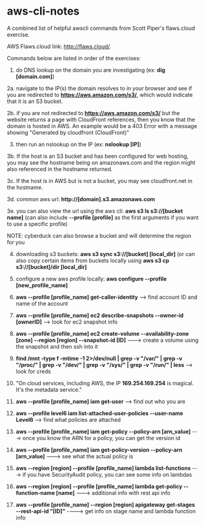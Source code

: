 # aws-cli-notes
A combined list of helpful awscli commands from Scott Piper's flaws.cloud exercise. 

AWS Flaws.cloud link: http://flaws.cloud/.

Commands below are listed in order of the exercises:

1. do DNS lookup on the domain you are investigating (ex: **dig [domain.com]**)

2a. navigate to the IP(s) the domain resolves to in your browser and see if you are redirected to **https://aws.amazon.com/s3/**, which would indicate that it is an S3 bucket.

2b. if you are not redirected to **https://aws.amazon.com/s3/** but the website returns a page with CloudFront references, then you know that the domain is hosted in AWS. An example would be a 403 Error with a message showing "Generated by cloudfront (CloudFront)"

3. then run an nslookup on the IP (ex: **nslookup [IP]**)

3b. If the host is an S3 bucket and has been configured for web hosting, you may see the hostname being on amazonaws.com and the region might also referenced in the hostname returned.

3c. If the host is in AWS but is not a bucket, you may see cloudfront.net in the hostname.

3d. common aws url: **http://[domain].s3.amazonaws.com**

3e. you can also view the url using the aws cli:  **aws s3 ls s3://[bucket name]** (can also include **--profile [profile]** as the first arguments if you want to use a specific profile)

NOTE: cyberduck can also browse a bucket and will determine the region for you

4. downloading s3 buckets: **aws s3 sync s3://[bucket] [local_dir]** (or can also copy certain items from buckets locally using **aws s3 cp s3://[bucket]/dir [local_dir]**

5. configure a new aws profile locally: **aws configure --profile [new_profile_name]**

6. **aws --profile [profile_name] get-caller-identity** --> find account ID and name of the account

7. **aws --profile [profile_name] ec2 describe-snapshots --owner-id [ownerID]** --> look for ec2 snapshot info

8. **aws --profile [profile_name] ec2 create-volume --availability-zone [zone] --region [region] --snapshot-id [ID]** ---> create a volume using the snapshot and then ssh into it

9. **find /mnt -type f -mtime -1 2>/dev/null | grep -v "/var/" | grep -v "/proc/" | grep -v "/dev/" | grep -v "/sys/" | grep -v "/run/" | less**  --> look for creds

10. "On cloud services, including AWS, the IP **169.254.169.254** is magical. It's the metadata service."

11. **aws --profile [profile_name] iam get-user** --> find out who you are

12. **aws --profile level6 iam list-attached-user-policies --user-name Level6** --> find what policies are attached

13. **aws --profile [profile_name] iam get-policy --policy-arn [arn_value]**  ---> once you know the ARN for a policy, you can get the version id

14. **aws --profile [profile_name] iam get-policy-version --policy-arn [arn_value]** ---> see what the actual policy is

15. **aws --region [region] --profile [profile_name] lambda list-functions**  ---> if you have SecurityAudit policy, you can see some info on lambdas

16. **aws --region [region] --profile [profile_name] lambda get-policy --function-name [name]**  ---> additional info with rest api info

17. **aws --profile [profile_name] --region [region] apigateway get-stages --rest-api-id "[ID]"**  ----> get info on stage name and lambda function info





